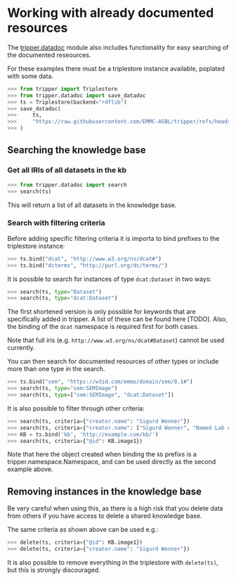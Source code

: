 Working with already documented resources
=========================================

The [tripper.datadoc] module also includes functionality for easy searching of the documented reseources.

For these examples there must be a triplestore instance available, poplated with some data.
```python
>>> from tripper import Triplestore
>>> from tripper.datadoc import save_datadoc
>>> ts = Triplestore(backend="rdflib")
>>> save_datadoc(
>>>     ts,
>>>     "https://raw.githubusercontent.com/EMMC-ASBL/tripper/refs/heads/master/tests/input/semdata.yaml",
>>> )
```

Searching the knowledge base
----------------------------

### Get all IRIs of all datasets in the kb

```python
>>> from tripper.datadoc import search
>>> search(ts)
```

This will return a list of all datasets in the knowledge base.


### Search with filtering criteria

Before adding specific filtering criteria it is importa to bind prefixes to the triplestore instance:

```python
>>> ts.bind("dcat", "http://www.w3.org/ns/dcat#")
>>> ts.bind("dcterms", "http://purl.org/dc/terms/")  
```

It is possible to search for instances of type `dcat:Dataset` in two ways:

```python
>>> search(ts, type="Dataset")
>>> search(ts, type="dcat:Dataset")
```
The first shortened version is only possible for keywords that are specifically added in tripper. A list of these can be found here [TODO]. Also, the binding of the `dcat` namespace is required first for both cases.

Note that full iris (e.g. `http://www.w3.org/ns/dcat#Dataset`) cannot be used currently.


You can then search for documented resources of other types or include more than one type in the search.
```python
>>> ts.bind("sem", "https://w3id.com/emmo/domain/sem/0.1#")
>>> search(ts, type="sem:SEMImage")
>>> search(ts, type=["sem:SEMImage", "dcat:Dataset"])
```


It is also possible to filter through other criteria:
```python
>>> search(ts, criteria={"creator.name": "Sigurd Wenner"})
>>> search(ts, criteria={"creator.name": ["Sigurd Wenner", "Named Lab Assistant"]})
>>> KB = ts.bind('kb', 'http://example.com/kb/')
>>> search(ts, criteria={"@id": KB.image1})
```

Note that here the object created when binding the `kb` prefixs is a tripper.namespace.Namespace, and can be used directly as the second example above.

Removing instances in the knowledge base
----------------------------------------

Be very careful when using this, as there is a high risk that you delete data from others if you have access to delete a shared knowledge base.

The same criteria as shown above can be used e.g.:

```python
>>> delete(ts, criteria={"@id": KB.image1})
>>> delete(ts, criteria={"creator.name": "Sigurd Wenner"})
```
It is also possible to remove everything in the triplestore with `delete(ts)`, but this is strongly discouraged.




[tripper.datadoc]: https://emmc-asbl.github.io/tripper/latest/datadoc/introduction
